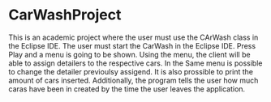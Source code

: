 # CarWashProject
This is an academic project where the user must use the CArWash class in the Eclipse IDE.
The user must start the CarWash in the Eclipse IDE. Press Play and a menu is going to be shown. Using the menu, the client will be able to assign detailers to the respective cars.
In the Same menu is possible to change the detailer previoulsy assigend.
It is also prossible to print the amount of cars inserted. Additionally, the program tells the user how much caras have been in created by the time the user leaves the application.
